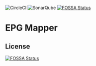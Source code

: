![CircleCI](https://img.shields.io/circleci/project/codizz/epg-mapper.svg)
![SonarQube](https://sonarcloud.io/api/project_badges/measure?project=de.codizz:epg-mapper&metric=alert_status)
[![FOSSA Status](https://app.fossa.io/api/projects/git%2Bgithub.com%2Fcodizz%2Fepg-mapper.svg?type=shield)](https://app.fossa.io/projects/git%2Bgithub.com%2Fcodizz%2Fepg-mapper?ref=badge_shield)

# EPG Mapper

    


## License
[![FOSSA Status](https://app.fossa.io/api/projects/git%2Bgithub.com%2Fcodizz%2Fepg-mapper.svg?type=large)](https://app.fossa.io/projects/git%2Bgithub.com%2Fcodizz%2Fepg-mapper?ref=badge_large)